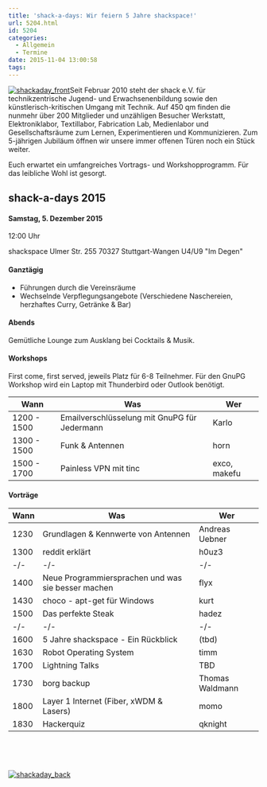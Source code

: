 ```yaml
---
title: 'shack-a-days: Wir feiern 5 Jahre shackspace!'
url: 5204.html
id: 5204
categories:
  - Allgemein
  - Termine
date: 2015-11-04 13:00:58
tags:
---
```


[![shackaday_front](https://blog.shackspace.de/wp-content/uploads/2015/11/shackaday_front.png)](https://blog.shackspace.de/wp-content/uploads/2015/11/shackaday_front.png)Seit Februar 2010 steht der shack e.V. für technikzentrische Jugend- und Erwachsenenbildung sowie den künstlerisch-kritischen Umgang mit Technik.
Auf 450 qm finden die nunmehr über 200 Mitglieder und unzähligen Besucher Werkstatt, Elektroniklabor, Textillabor, Fabrication Lab, Medienlabor und Gesellschaftsräume zum Lernen, Experimentieren und Kommunizieren.
Zum 5-jährigen Jubiläum öffnen wir unsere immer offenen Türen noch ein Stück weiter.

Euch erwartet ein umfangreiches Vortrags- und Workshopprogramm.
Für das leibliche Wohl ist gesorgt.

## shack-a-days 2015

#### Samstag, 5\. Dezember 2015
12:00 Uhr

shackspace
Ulmer Str. 255
70327 Stuttgart-Wangen
U4/U9 "Im Degen"

#### Ganztägig

*   Führungen durch die Vereinsräume
*   Wechselnde Verpflegungsangebote (Verschiedene Naschereien, herzhaftes Curry, Getränke &amp; Bar)

#### Abends

Gemütliche Lounge zum Ausklang bei Cocktails &amp; Musik.

#### Workshops

First come, first served, jeweils Platz für 6-8 Teilnehmer.
Für den GnuPG Workshop wird ein Laptop mit Thunderbird oder Outlook benötigt.
<table>
<tbody>
<tr>
<th>Wann</th>
<th>Was</th>
<th>Wer</th>
</tr>
</tbody>
<tbody>
<tr>
<td>1200 - 1500</td>
<td>Emailverschlüsselung mit GnuPG für Jedermann</td>
<td>Karlo</td>
</tr>
<tr>
<td>1300 - 1500</td>
<td>Funk &amp; Antennen</td>
<td>horn</td>
</tr>
<tr>
<td>1500 - 1700</td>
<td>Painless VPN mit tinc</td>
<td>exco, makefu</td>
</tr>
</tbody>
</table>

#### Vorträge

<table>
<tbody>
<tr>
<th>Wann</th>
<th>Was</th>
<th>Wer</th>
</tr>
</tbody>
<tbody>
<tr>
<td>1230</td>
<td>Grundlagen &amp; Kennwerte von Antennen</td>
<td>Andreas Uebner</td>
</tr>
<tr>
<td>1300</td>
<td>reddit erklärt</td>
<td>h0uz3</td>
</tr>
<tr>
<td>-/-</td>
<td>-/-</td>
<td>-/-</td>
</tr>
<tr>
<td>1400</td>
<td>Neue Programmiersprachen und was sie besser machen</td>
<td>flyx</td>
</tr>
<tr>
<td>1430</td>
<td>choco - apt-get für Windows</td>
<td>kurt</td>
</tr>
<tr>
<td>1500</td>
<td>Das perfekte Steak</td>
<td>hadez</td>
</tr>
<tr>
<td>-/-</td>
<td>-/-</td>
<td>-/-</td>
</tr>
<tr>
<td>1600</td>
<td>5 Jahre shackspace - Ein Rückblick</td>
<td>(tbd)</td>
</tr>
<tr>
<td>1630</td>
<td>Robot Operating System</td>
<td>timm</td>
</tr>
<tr>
<td>1700</td>
<td>Lightning Talks</td>
<td>TBD</td>
</tr>
<tr>
<td>1730</td>
<td>borg backup</td>
<td>Thomas Waldmann</td>
</tr>
<tr>
<td>1800</td>
<td>Layer 1 Internet (Fiber, xWDM &amp; Lasers)</td>
<td>momo</td>
</tr>
<tr>
<td>1830</td>
<td>Hackerquiz</td>
<td>qknight</td>
</tr>
</tbody>
</table>
&nbsp;

&nbsp;

[![shackaday_back](https://blog.shackspace.de/wp-content/uploads/2015/11/shackaday_back1.png)](https://blog.shackspace.de/wp-content/uploads/2015/11/shackaday_back1.png)

&nbsp;